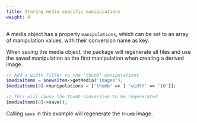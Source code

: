 ```yaml
---
title: Storing media specific manipulations
weight: 4
---
```


A media object has a property `manipulations`, which can be set to an array of manipulation values, with their conversion name as key.

When saving the media object, the package will regenerate all files and use the saved manipulation as the first manipulation when creating a derived image.

```php
// Add a width filter to the 'thumb' manipulations
$mediaItems = $newsItem->getMedia('images');
$mediaItems[0]->manipulations = ['thumb' => [ 'width' => '10']];

// This will cause the thumb conversion to be regenerated
$mediaItems[0]->save();
```

Calling `save` in this example will regenerate the `thumb` image.
